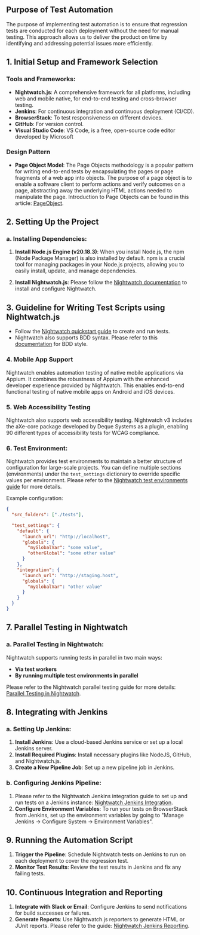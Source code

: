 ## Purpose of Test Automation

The purpose of implementing test automation is to ensure that regression tests are conducted for each deployment without the need for manual testing. This approach allows us to deliver the product on time by identifying and addressing potential issues more efficiently.

## 1. Initial Setup and Framework Selection

### Tools and Frameworks:

- **Nightwatch.js**: A comprehensive framework for all platforms, including web and mobile native, for end-to-end testing and cross-browser testing.
- **Jenkins**: For continuous integration and continuous deployment (CI/CD).
- **BrowserStack**: To test responsiveness on different devices.
- **GitHub**: For version control.
- **Visual Studio Code**: VS Code, is a free, open-source code editor developed by Microsoft

### Design Pattern

- **Page Object Model**:
  The Page Objects methodology is a popular pattern for writing end-to-end tests by encapsulating the pages or page fragments of a web app into objects. The purpose of a page object is to enable a software client to perform actions and verify outcomes on a page, abstracting away the underlying HTML actions needed to manipulate the page.
  Introduction to Page Objects can be found in this article: [PageObject](https://martinfowler.com/bliki/PageObject.html).

## 2. Setting Up the Project

### a. Installing Dependencies:

1. **Install Node.js Engine (v20.18.3)**:
   When you install Node.js, the npm (Node Package Manager) is also installed by default. npm is a crucial tool for managing packages in your Node.js projects, allowing you to easily install, update, and manage dependencies.

2. **Install Nightwatch.js**:
   Please follow the [Nightwatch documentation](https://nightwatchjs.org/guide/quickstarts/create-and-run-a-nightwatch-test.html) to install and configure Nightwatch.

## 3. Guideline for Writing Test Scripts using Nightwatch.js

- Follow the [Nightwatch quickstart guide](https://nightwatchjs.org/guide/quickstarts/create-and-run-a-nightwatch-test.html) to create and run tests.
- Nightwatch also supports BDD syntax. Please refer to this [documentation](https://nightwatchjs.org/guide/writing-tests/test-syntax-bdd.html) for BDD style.

### 4. Mobile App Support

Nightwatch enables automation testing of native mobile applications via Appium. It combines the robustness of Appium with the enhanced developer experience provided by Nightwatch. This enables end-to-end functional testing of native mobile apps on Android and iOS devices.

### 5. Web Accessibility Testing

Nightwatch also supports web accessibility testing. Nightwatch v3 includes the aXe-core package developed by Deque Systems as a plugin, enabling 90 different types of accessibility tests for WCAG compliance.

### 6. Test Environment:

Nightwatch provides test environments to maintain a better structure of configuration for large-scale projects. You can define multiple sections (environments) under the `test_settings` dictionary to override specific values per environment. Please refer to the [Nightwatch test environments guide](https://nightwatchjs.org/guide/concepts/test-environments.html) for more details.

Example configuration:

```json
{
  "src_folders": ["./tests"],

  "test_settings": {
    "default": {
      "launch_url": "http://localhost",
      "globals": {
        "myGlobalVar": "some value",
        "otherGlobal": "some other value"
      }
    },
    "integration": {
      "launch_url": "http://staging.host",
      "globals": {
        "myGlobalVar": "other value"
      }
    }
  }
}
```

## 7. Parallel Testing in Nightwatch

### a. Parallel Testing in Nightwatch:

Nightwatch supports running tests in parallel in two main ways:

- **Via test workers**
- **By running multiple test environments in parallel**

Please refer to the Nightwatch parallel testing guide for more details: [Parallel Testing in Nightwatch](https://nightwatchjs.org/guide/concepts/parallel-testing-in-nightwatch.html).

## 8. Integrating with Jenkins

### a. Setting Up Jenkins:

1. **Install Jenkins**: Use a cloud-based Jenkins service or set up a local Jenkins server.
2. **Install Required Plugins**: Install necessary plugins like NodeJS, GitHub, and Nightwatch.js.
3. **Create a New Pipeline Job**: Set up a new pipeline job in Jenkins.

### b. Configuring Jenkins Pipeline:

1. Please refer to the Nightwatch Jenkins integration guide to set up and run tests on a Jenkins instance: [Nightwatch Jenkins Integration](https://nightwatchjs.org/guide/ci-integrations/run-nightwatch-on-jenkins.html).
2. **Configure Environment Variables**: To run your tests on BrowserStack from Jenkins, set up the environment variables by going to "Manage Jenkins -> Configure System -> Environment Variables".

## 9. Running the Automation Script

1. **Trigger the Pipeline**: Schedule Nightwatch tests on Jenkins to run on each deployment to cover the regression test.
2. **Monitor Test Results**: Review the test results in Jenkins and fix any failing tests.

## 10. Continuous Integration and Reporting

1. **Integrate with Slack or Email**: Configure Jenkins to send notifications for build successes or failures.
2. **Generate Reports**: Use Nightwatch.js reporters to generate HTML or JUnit reports. Please refer to the guide: [Nightwatch Jenkins Reporting](https://nightwatchjs.org/guide/ci-integrations/run-nightwatch-on-jenkins.html#postdoc-view-html-reports).
